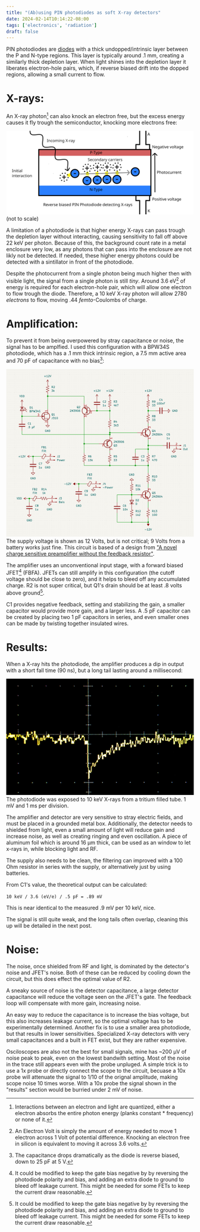 ```yaml
---
title: "(Ab)using PIN photodiodes as soft X-ray detectors"
date: 2024-02-14T10:14:22-08:00
tags: ['electronics', 'radiation']
draft: false
---
```


<!-- Diode -->
PIN photodiodes are [diodes](https://en.wikipedia.org/wiki/P%E2%80%93n_junction) with a thick undopped/intrinsic layer between the P and N-type regions.
This layer is typically around .1 mm, creating a similarly thick depletion layer.
When light shines into the depletion layer it liberates electron-hole pairs, which, if reverse biased drift into the dopped regions, allowing a small current to flow.

# X-rays:

<!-- X ray interaction -->

An X-ray photon[^photon] can also knock an electron free, but the excess energy causes it fly trough the semiconductor, knocking more electrons free: 

![](diode.png)
(not to scale)

<!-- Energy limit -->

A limitation of a photodiode is that higher energy X-rays can pass trough the depletion layer without interacting, causing sensitivity to fall off above 22 keV per photon.
Because of this, the background count rate in a metal enclosure very low, as any photons that can pass into the enclosure are not likly not be detected.
If needed, these higher energy photons could be detected with a sintillator in front of the photodiode.

<!-- Need for gain --->

Despite the photocurrent from a single photon being much higher then with visible light, the signal from a single photon is still *tiny*.
Around 3.6 eV[^ev] of energy is required for each electron-hole pair, which will allow one electron to flow trough the diode.
Therefore, a 10 keV X-ray photon will allow 2780 *electrons* to flow, moving .44 *femto*-Coulombs of charge.

# Amplification:

<!-- Preamp -->

To prevent it from being overpowered by stray capacitance or noise, the signal has to be amplfied.
I used this configuration with a BPW34S photodiode, which has a .1 mm thick intrinsic region, a 7.5 mm active area and 70 pF of capacitance with no bias[^diodecap]:

![A preamp for a photodiode](preamp.png)
The supply voltage is shown as 12 Volts, but is not critical; 9 Volts from a battery works just fine.
This circuit is based of a design from ["A novel charge sensitive preamplifier without the feedback resistor"](https://doi.org/10.1016/0168-9002(93)90334-E).

The amplifier uses an unconventional input stage, with a forward biased JFET[^fet] (FBFA).
JFETs can still amplify in this configuration (the cutoff voltage should be close to zero), and it helps to bleed off any accumulated charge.
R2 is not super critical, but Q1's drain should be at least .8 volts above ground[^fet].
<!--Q2 and Q3 form an amplfier, with Q2 in a common base configuration, and Q3 in common emitter.
Feedback trough R3, R4 and C2 keeps the ampiflier correctly biased, allowing it to keep operating as the FET's drain voltage/current difts.
Q5 is a constant current sink, which together with Q4 buffer the output.
-->

C1 provides negative feedback, setting and stabilizing the gain, a smaller capacitor would provide more gain, and a larger less.
A .5 pF capacitor can be created by placing two 1 pF capacitors in series, and even smaller ones can be made by twisting together insulated wires.

# Results:

<!-- Results -->

When a X-ray hits the photodiode, the amplifier produces a dip in output with a short fall time (90 ns), but a long tail lasting around a millisecond:

![Oscilloscope trace showing a 900 uV voltage drop from a 10 keV x-ray](trace.jpg)
The photodiode was exposed to 10 keV X-rays from a tritium filled tube. 1 mV and 1 ms per division.

The amplifier and detector are very sensitive to stray electric fields, and must be placed in a grounded metal box.
Additionally, the detector needs to shielded from light, even a small amount of light will reduce gain and increase noise, as well as creating ringing and even oscillation.
A piece of aluminum foil which is around 16 μm thick, can be used as an window to let x-rays in, while blocking light and RF.

The supply also needs to be clean, the filtering can improved with a 100 Ohm resistor in series with the supply, or alternatively just by using batteries.

From C1's value, the theoretical output can be calculated: 

`10 keV / 3.6 (eV/e) / .5 pF = .89 mV`

This is near identical to the measured .9 mV per 10 keV, nice.

The signal is still quite weak, and the long tails often overlap, cleaning this up will be detailed in the next post.

# Noise:

The noise, once shielded from RF and light, is dominated by the detector's noise and JFET's noise.
Both of these can be reduced by cooling down the circuit, but this does effect the optimal value of R2.

A sneaky source of noise is the detector capacitance, a large detector capacitance will reduce the voltage seen on the JFET's gate.
The feedback loop will compensate with more gain, increasing noise.

An easy way to reduce the capacitance is to increase the bias voltage, but this also increases leakage current, so the optimal voltage has to be experimentally determined.
Another fix is to use a smaller area photodiode, but that results in lower sensitivities.
Specialized X-ray detectors with very small capacitances and a built in FET exist, but they are rather expensive.

Osciloscopes are also not the best for small signals, mine has ~200 μV of noise peak to peak, even on the lowest bandwith setting.
Most of the noise in the trace still appears even with the probe unpluged.
A simple trick is to use a 1x probe or directly connect the scope to the circuit, becuase a 10x probe will attenuate the signal to 1/10 of the orignal amplitude, making scope noise 10 times worse.
With a 10x probe the signal shown in the "results" section would be burried under 2 mV of noise.

[^photon]: Interactions between an electron and light are quantized, either a electron absorbs the entire photon energy (planks constant \* frequency) or none of it.
[^ev]: An Electron Volt is simply the amount of energy needed to move 1 electron across 1 Volt of potential difference. Knocking an electron free in silicon is equivalent to moving it across 3.6 volts.
[^diodecap]: The capacitance drops dramatically as the diode is reverse biased, down to 25 pF at 5 V.
[^fet]: 
	It could be modified to keep the gate bias negative by by reversing the photodiode polarity and bias, and adding an extra diode to ground to bleed off leakage current. 
	This might be needed for some FETs to keep the current draw reasonable.
